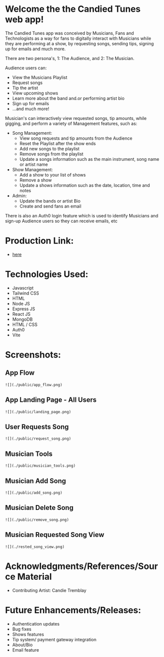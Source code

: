 # Welcome the the Candied Tunes web app!  

The Candied Tunes app was conceived by Musicians, Fans and Technologists as a way for fans to digitally interact with Musicians while they are performing at a show, by requesting songs, sending tips, signing up for emails and much more.  

There are two persona's, 1: The Audience, and 2: The Musician. 

Audience users can:
- View the Musicians Playlist
- Request songs
- Tip the artist
- View upcoming shows
- Learn more about the band and.or performing artist bio
- Sign up for emails
- ...and much more!  

Musician's can interactively view requested songs, tip amounts, while gigging, and perform a variety of Management features, such as:
- Song Management:
    - View song requests and tip amounts from the Audience
    - Reset the Playlist after the show ends
    - Add new songs to the playlist
    - Remove songs from the playlist
    - Update a songs information such as the main instrument, song name or artist name
- Show Management:
    - Add a show to your list of shows
    - Remove a show 
    - Update a shows information such as the date, location, time and notes
- Admin:
    - Update the bands or artist Bio
    - Create and send fans an email

There is also an Auth0 login feature which is used to identify Musicians and sign-up Audience users so they can receive emails, etc


# Production Link:

- [here](https://candied-tunes.netlify.app/)


# Technologies Used:

- Javascript
- Tailwind CSS
- HTML
- Node JS
- Express JS
- React JS
- MongoDB
- HTML / CSS
- Auth0
- Vite

# Screenshots: 

  ## App Flow
    ![](./public/app_flow.png)

  ## App Landing Page - All Users
    ![](./public/landing_page.png)

  ## User Requests Song
    ![](./public/request_song.png)

  ## Musician Tools 
    ![](./public/musician_tools.png)

  ## Musician Add Song
    ![](./public/add_song.png)

  ## Musician Delete Song
    ![](./public/remove_song.png)

  ## Musician Requested Song View
    ![](./rested_song_view.png)


# Acknowledgments/References/Source Material

- Contributing Artist:  Candie Tremblay


# Future Enhancements/Releases:

- Authentication updates
- Bug fixes
- Shows features
- Tip system/ payment gateway integration
- About/Bio
- Email feature